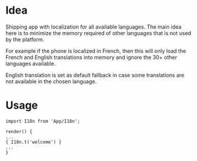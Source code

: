 # Idea

Shipping app with localization for all available languages. The main idea here is to minimize the memory required of other languages that is not used by the platform.

For example if the phone is localized in French, then this will only load the French and English translations into memory and ignore the 30+ other languages available.

English translation is set as default fallback in case some translations are not available in the chosen language.

# Usage

    import I18n from 'App/I18n';

    render() {
    ...
    { I18n.t('welcome') }
    ...
    }
